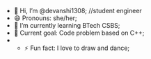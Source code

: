 - 👋 Hi, I’m @devanshi1308; //student engineer
- 😄 Pronouns: she/her;
- 🌱 I’m currently learning BTech CSBS;
- 🥅 Current goal: Code problem based on C++;
- - ⚡ Fun fact: I love to draw and dance;
